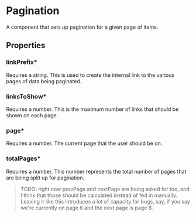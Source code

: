 # Pagination

A component that sets up pagination for a given page of items.

## Properties

### linkPrefix*

Requires a string. This is used to create the internal link to the various pages of data being paginated.

### linksToShow*

Requires a number. This is the maximum number of links that should be shown on each page.

### page*

Requires a number. The current page that the user should be on.

### totalPages*

Requires a number. This number represents the total number of pages that are being split up for pagination.

> TODO: right now prevPage and nextPage are being asked for too, and I think that those should be calculated instead of fed in manually. Leaving it like this introduces a lot of capacity for bugs, say, if you say we're currently on page 6 and the next page is page 8.